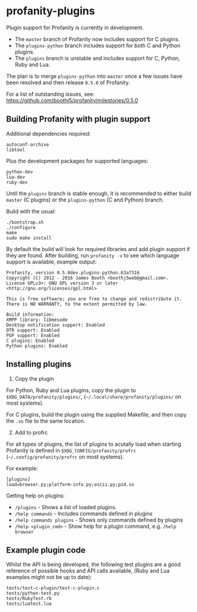 profanity-plugins
=================

Plugin support for Profanity is currently in development.

* The `master` branch of Profanity now includes support for C plugins.
* The `plugins-python` branch includes support for both C and Python plugins.
* The `plugins` branch is unstable and includes support for C, Python, Ruby and Lua.

The plan is to merge `plugins-python` into `master` once a few issues have been resolved and then release `0.5.0` of Profanity.

For a list of outstanding issues, see: https://github.com/boothj5/profanity/milestones/0.5.0

Building Profanity with plugin support
--------------------------------------

Additional dependencies required:

```
autoconf-archive
libtool
```

Plus the development packages for supported languages:

```
python-dev
lua-dev
ruby-dev
```

Until the `plugins` branch is stable enough, it is recommended to either build `master` (C plugins) or the `plugins-python` (C and Python) branch.

Build with the usual:

```
./bootstrap.sh
./configure
make
sudo make install
```

By default the build will look for required libraries and add plugin support if they are found.  After building, run `profanity -v` to see which language support is available, example output:

```
Profanity, version 0.5.0dev.plugins-python.63a7316
Copyright (C) 2012 - 2016 James Booth <boothj5web@gmail.com>.
License GPLv3+: GNU GPL version 3 or later <http://gnu.org/licenses/gpl.html>

This is free software; you are free to change and redistribute it.
There is NO WARRANTY, to the extent permitted by law.

Build information:
XMPP library: libmesode
Desktop notification support: Enabled
OTR support: Enabled
PGP support: Enabled
C plugins: Enabled
Python plugins: Enabled
```

Installing plugins
------------------

1. Copy the plugin

For Python, Ruby and Lua plugins, copy the plugin to `$XDG_DATA/profanity/plugins/`, (`~/.local/share/profanity/plugins/` on most systems).

For C plugins, build the plugin using the supplied Makefile, and then copy the `.so` file to the same location.

2. Add to profrc

For all types of plugins, the list of plugins to acutally load when starting Profanity is defined in `$XDG_CONFIG/profanity/profrc` (`~/.config/profanity/profrc` on most systems).

For example:

```
[plugins]
load=browser.py;platform-info.py;ascii.py;pid.so
```

Getting help on plugins:

* `/plugins` - Shows a list of loaded plugins.
* `/help commands` - Includes commands defined in plugins
* `/help commands plugins` - Shows only commands defined by plugins
* `/help <plugin_cmd>` - Show help for a plugin command, e.g. `/help browser`

Example plugin code
-------------------

Whilst the API is being developed, the following test plugins are a good reference of possible hooks and API calls available, (Ruby and Lua examples might not be up to date):

```
tests/test-c-plugin/test-c-plugin.c
tests/python-test.py
tests/RubyTest.rb
tests/luatest.lua
```
